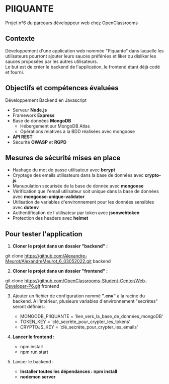 # PIIQUANTE
Projet n°6 du parcours développeur web chez OpenClassrooms

## Contexte
Développement d'une application web nommée "Piquante" dans laquelle les utilisateurs pourront ajouter leurs sauces préférées et liker ou disliker les sauces proposées par les autres utilisateurs.  
Le but est de créer le backend de l'application, le frontend étant déjà codé et fourni.

## Objectifs et compétences évaluées
Développement Backend en Javascript

- Serveur **Node.js**
- Framework **Express**
- Base de données **MongoDB**
    - Hébergement sur MongoDB Atlas
    - Opérations relatives à la BDD réalisées avec mongoose
- **API REST**
- Sécurité **OWASP** et **RGPD**

## Mesures de sécurité mises en place

- Hashage du mot de passe utilisateur avec **bcrypt**
- Cryptage des emails utilisateurs dans la base de données avec **crypto-js**
- Manupulation sécurisée de la base de donnée avec **mongoose**
- Vérification que l'email utilisateur soit unique dans la base de données avec **mongoose-unique-validator**
- Utilisation de variables d'environnement pour les données sensibles avec **dotenv**
- Authentification de l'utilisateur par token avec **jsonwebtoken**
- Protection des headers avec **helmet**

## Pour tester l'application

1. **Cloner le projet dans un dossier "backend" :**

git clone https://github.com/Alexandre-Meurot/AlexandreMeurot_6_03052022.git backend

2. **Cloner le projet dans un dossier "frontend" :**

git clone https://github.com/OpenClassrooms-Student-Center/Web-Developer-P6.git frontend

3. Ajouter un fichier de configuration nommé **".env"** à la racine du backend. A l'intérieur, plusieurs variables d'environnement "secrètes" seront définies:
   
   - MONGODB_PIIQUANTE = 'lien_vers_la_base_de_données_mongoDB'
   - TOKEN_KEY = 'clé_secrète_pour_crypter_les_tokens'
   - CRYPTOJS_KEY = 'clé_secrète_pour_crypter_les_emails'
   
4. **Lancer le frontend :**
   
   - npm install
   - npm run start

5. Lancer le backend :

   - **Installer toutes les dépendances : npm install**
   - **nodemon server**
